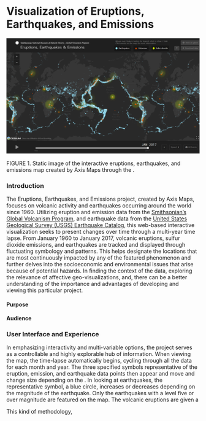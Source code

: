 # Visualization of Eruptions, Earthquakes, and Emissions

<img src="img/Map_Jan_2017.png">

FIGURE 1. Static image of the interactive eruptions, earthquakes, and emissions map created by Axis Maps through the .

### Introduction

The Eruptions, Earthquakes, and Emissions project, created by Axis Maps, focuses on volcanic activity and earthquakes occurring around the world since 1960. Utilizing eruption and emission data from the [Smithsonian’s Global Volcanism Program](https://volcano.si.edu/), and earthquake data from the [United States Geological Survey (USGS) Earthquake Catalog](https://earthquake.usgs.gov/fdsnws/event/1/), this web-based interactive visualization seeks to present changes over time through a multi-year time lapse. From January 1960 to January 2017, volcanic eruptions, sulfur dioxide emissions, and earthquakes are tracked and displayed through fluctuating symbology and patterns. This helps designate the locations that are most continuously impacted by any of the featured phenomenon and further delves into the socioeconomic and environmental issues that arise because of potential hazards. In finding the context of the data, exploring the relevance of affective geo-visualizations, and, there can be a better understanding of the importance and advantages of developing and viewing this particular project.    
  
#### Purpose

#### Audience

### User Interface and Experience

In emphasizing interactivity and multi-variable options, the project serves as a controllable and highly explorable hub of information. When viewing the map, the time-lapse automatically begins, cycling through all the data for each month and year. The three specified symbols representative of the eruption, emission, and earthquake data points then appear and move and change size depending on the . In looking at earthquakes, the representative symbol, a blue circle, increases or decreases depending on the magnitude of the earthquake. Only the earthquakes with a level five or over magnitude are featured on the map. The volcanic eruptions are given a 

This kind of methodology, 

